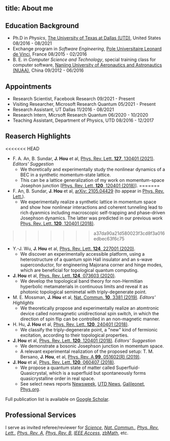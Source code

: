 title: About me
---

## Education Background
- Ph.D in *Physics*, [The University of Texas at Dallas (UTD)](https://www.utdallas.edu/), United States 08/2016 - 08/2021
- Exchange program in *Software Engineering*, [Pole Universitaire Leonard de Vinci](https://www.devinci.fr/en/), France 08/2015 - 02/2016
- B. E. in *Computer Science and Technology*, special training class for computer software, [Nanjing University of Aeronautics and Astronautics (NUAA)](http://iao.nuaa.edu.cn/), China 09/2012 - 06/2016

## Appointments
- Research Scientist, Facebook Research 09/2021 - Present
- Visiting Researcher, Microsoft Research Quantum 05/2021 - Present
- Research Assistant, UT Dallas 11/2016 - 08/2021
- Research Intern, Micrsoft Research Quantum 06/2020 - 10/2020
- Teaching Assistant, Department of Physics, UTD 08/2016 - 12/2017

## Reaserch Highlights
<<<<<<< HEAD
- F. A. An, B. Sundar, **J. Hou** et al, [Phys. Rev. Lett. **127**, 130401 (2021)](https://doi.org/10.1103/PhysRevLett.127.130401). *Editors' Suggestion*
  - We thoretically and experimentally study the nonlinear dynamics of a BEC in a synthetic momentum-state lattice.
  - This can be a lattice generalization of my work on momentum-space Josephon junction [[Phys. Rev. Lett. **120**, 120401 (2018)](https://doi.org/10.1103/PhysRevLett.120.120401)].
=======
- F. An, B. Sundar, **J. Hou** et al, [arXiv: 2105.04429](https://arxiv.org/abs/2105.04429) (to appear in [Phys. Rev. Lett.](https://journals.aps.org/prl/accepted/9607aYcfRfd10084b3085e515e71e3e7e018ab075)).
  - We experimentally realize a synthetic lattice in momentum space and show how nonlinear interactions and coherent tunneling lead to rich dyanmics including macroscopic self-trapping and phase-driven Josephson dynamics. The latter was predicted in our previous work [Phys. Rev. Lett. **120**, 120401 (2018)](https://doi.org/10.1103/PhysRevLett.120.120401).
>>>>>>> a37da90a21d580023f3cd8f3a016edbec63f6c75
- Y.-J. Wu, **J. Hou** et al, [Phys. Rev. Lett. **124**, 227001 (2020)](https://doi.org/10.1103/PhysRevLett.124.227001).
  - We discover an experimentally accessible platform, using  a heterostructure of a quantum spin Hall insulator and an s-wave superconductor, for engineering Majorana corner and hinge modes, which are beneficial for topological quantum computing.
- **J. Hou** et al, [Phys. Rev. Lett. **124**, 073603 (2020)](https://doi.org/10.1103/PhysRevLett.124.073603).
  - We develop the topological band theory for non-Hermitian hyperbolic metamaterials in continuous limits and reveal it as photonic topological semimetal with triply-degenerate point.
- M. E. Mossman, **J. Hou** et al, [Nat. Commun. **10**, 3381 (2019)](https://doi.org/10.1038/s41467-019-11210-z). *Editors' Highlights*
  - We theoretically propose and experimentally realize an atomtronic device called nonmagnetic unidirectional spin switch, in which the direction of spin flip can be controlled in an non-magnetic manner.
- H. Hu, **J. Hou** et al, [Phys. Rev. Lett. **120**, 240401 (2018)](https://doi.org/10.1103/PhysRevLett.120.240401).
  - We classify the triply-degenerate point, a "new" kind of fermionic excitation, according to their topological properties.
- **J. Hou** et al, [Phys. Rev. Lett. **120**, 120401 (2018)](https://doi.org/10.1103/PhysRevLett.120.120401). *Editors' Suggestion*
  - We demonstrate a bosonic Josephson junction in momentum space. 
  - A relevant experimental realization of the proposed setup: T. M. Bersano, **J. Hou**, et al, [Phys. Rev. A **99**, 051602(R) (2019)](https://doi.org/10.1103/PhysRevA.99.051602).
- **J. Hou** et al, [Phys. Rev. Lett. **120**, 060407 (2018)](https://doi.org/10.1103/PhysRevLett.120.060407).
  - We propose a quantum state of matter called Superfluid-Quasicrystal, which is a superfluid but spontaneously forms quasicrystalline order in real space.
  - See select news reports [Newsweek](http://www.newsweek.com/superfluid-quasicrystal-physicists-propose-entirely-new-form-matter-and-how-878601), [UTD News](https://www.utdallas.edu/news/2018/4/9-32907_Solid-Research-Leads-UT-Dallas-Physicists-to-Propo_story-wide.html?WT.mc_id=NewsHomePage), [Galileonet](https://www.galileonet.it/2018/04/due-nuovi-stati-materia-appena-scoperti/), [Phys.org](https://phys.org/news/2018-04-solid-physicists-state.html).

Full publication list is available on [Google Scholar](https://scholar.google.com/citations?user=mJJxP8EAAAAJ&hl=en).

## Professional Services
I serve as invited referee/reviewer for [*Science*](https://en.wikipedia.org/wiki/Science_(journal)), [*Nat. Commun.*](https://en.wikipedia.org/wiki/Nature_Communications), [*Phys. Rev. Lett.*](https://en.wikipedia.org/wiki/Physical_Review_Letters), [*Phys. Rev. A*](https://en.wikipedia.org/wiki/Physical_Review_A), [*Phys. Rev. B*](https://en.wikipedia.org/wiki/Physical_Review_B), [*IEEE Access*](https://en.wikipedia.org/wiki/IEEE_Access), [zbMath](https://en.wikipedia.org/wiki/Zentralblatt_MATH), etc.
